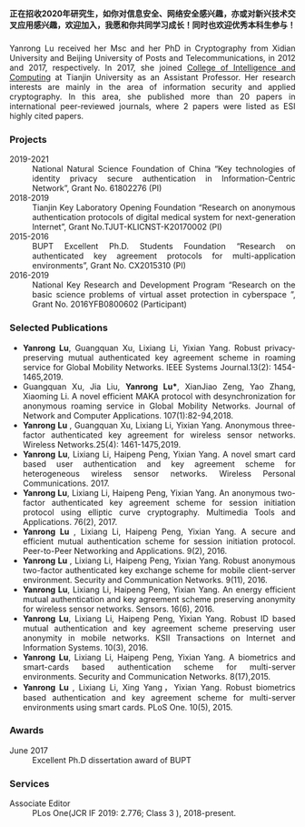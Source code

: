 
<body>
<header>
<div class="container home" id="navigation">
<h2 id="name"></h2>
</div>
</header>
<div class="container">
<div id="section1">
<p></p>
</div>
<div id="section2">
<h3></h3>
<p align="justify"><b>正在招收2020年研究生，如你对信息安全、网络安全感兴趣，亦或对新兴技术交叉应用感兴趣，欢迎加入，我愿和你共同学习成长！同时也欢迎优秀本科生参与！</b></p>
<h3></h3>  
<p align="justify"> Yanrong Lu received her Msc and her PhD in Cryptography from Xidian University and Beijing University of Posts and Telecommunications, in 2012 and 2017, respectively. In 2017, she joined <a href="http://cic.tju.edu.cn/">College of Intelligence and Computing</a> at Tianjin University as an Assistant Professor. Her research interests are mainly in the area of information security and applied cryptography. In this area, she published more than 20 papers in international peer-reviewed journals, where 2 papers were listed as ESI highly cited papers. </p>
<h3>Projects</h3>
<dl class="cv">
<dt> 2019-2021</dt>
<dd>
<div align="justify">National Natural Science Foundation of China “Key technologies of identity privacy secure authentication in Information-Centric Network”, Grant No. 61802276 (PI)</div>
</dd>  
<dt> 2018-2019</dt>
<dd>
<div align="justify">Tianjin Key Laboratory Opening Foundation “Research on anonymous authentication protocols of digital medical system for next-generation Internet”, Grant No.TJUT-KLICNST-K20170002 (PI)</div>
</dd>
<dt>2015-2016</dt>
<dd>
<div align="justify">BUPT Excellent Ph.D. Students Foundation “Research on authenticated key agreement protocols for multi-application environments”, Grant No. CX2015310 (PI)</div>
</dd>
<dt>2016-2019</dt>
<dd>
<div align="justify">National Key Research and Development Program “Research on the basic science problems of virtual asset protection in cyberspace ”, Grant No. 2016YFB0800602 (Participant)</div>
</dd>
<dt></dt>
</dl>
<h3>Selected Publications</h3>
<ul class="cv">
<li>
<div align="justify">  <strong>Yanrong Lu</strong>, Guangquan Xu, Lixiang Li, Yixian Yang. Robust privacy-preserving mutual authenticated key agreement scheme in roaming service	for Global Mobility Networks. IEEE Systems Journal.13(2): 1454-1465,2019.
</div>
</li>
<li>
<div align="justify"> Guangquan Xu, Jia Liu, <strong>Yanrong Lu*</strong>, XianJiao Zeng, Yao Zhang, Xiaoming Li. A novel efficient MAKA protocol with desynchronization for anonymous roaming service in Global Mobility Networks. Journal of Network and Computer Applications. 107(1):82-94,2018.</div>
</li>
<li>
<div align="justify"><strong> Yanrong Lu </strong>, Guangquan Xu, Lixiang Li, Yixian Yang. Anonymous three-factor authenticated key agreement for wireless sensor networks. Wireless Networks.25(4): 1461-1475,2019.
</div>
</li>
<li>
<div align="justify"><strong>Yanrong Lu</strong>, Lixiang Li, Haipeng Peng, Yixian Yang. A novel smart card based user authentication and key agreement scheme for heterogeneous wireless sensor networks. Wireless Personal Communications. 2017.
</div>
</li>
<li>
<div align="justify"><strong>Yanrong Lu</strong>, Lixiang Li, Haipeng Peng, Yixian Yang. An anonymous two-factor authenticated key agreement scheme for session initiation protocol using elliptic curve cryptography. Multimedia Tools and Applications. 76(2), 2017.
</div>
</li>
<li>
<div align="justify"><strong> Yanrong Lu </strong>, Lixiang Li, Haipeng Peng, Yixian Yang. A secure and efficient mutual authentication scheme for session initiation protocol. Peer-to-Peer Networking and Applications. 9(2), 2016.
</div>
</li>
<li>
<div align="justify"><strong> Yanrong Lu </strong>, Lixiang Li, Haipeng Peng, Yixian Yang. Robust anonymous two-factor authenticated key exchange scheme for mobile client-server environment. Security and Communication Networks. 9(11), 2016.
</div>
</li>
<li>
<div align="justify"><strong>Yanrong Lu</strong>, Lixiang Li, Haipeng Peng, Yixian Yang. An energy efficient mutual authentication and key agreement scheme preserving anonymity for wireless sensor networks. Sensors. 16(6), 2016.
</div>
</li>
<li>
<div align="justify"><strong>Yanrong Lu</strong>, Lixiang Li, Haipeng Peng, Yixian Yang. Robust ID based mutual authentication and key agreement scheme preserving user anonymity in mobile networks. KSII Transactions on Internet and Information Systems. 10(3), 2016.
</div>
</li>
<li>
<div align="justify"><strong>Yanrong Lu</strong>, Lixiang Li, Haipeng Peng, Yixian Yang. A biometrics and smart-cards based authentication scheme for multi-server environments. Security and Communication Networks. 8(17),2015.
</div>
</li>
<li>
<div align="justify"><strong>Yanrong Lu </strong>, Lixiang Li, Xing Yang，Yixian Yang. Robust biometrics based authentication and key agreement scheme for multi-server environments using smart cards. PLoS One. 10(5), 2015.
</div>
</li>
</ul>
<h3>Awards</h3>
<dl class="cv">
<dt> June 2017</dt>
<dd>
<div align="justify"> Excellent Ph.D dissertation award of BUPT </div>
</dd>
<dt></dt>
</dl>
<h3>Services</h3>
<dl class="cv">
<dt> Associate Editor</dt>
<dd>
<div align="justify"> PLos One(JCR IF 2019: 2.776; Class 3 ), 2018-present. </div>
</dd>
<dt></dt>
<dt>&nbsp;</dt>
</dl>  
